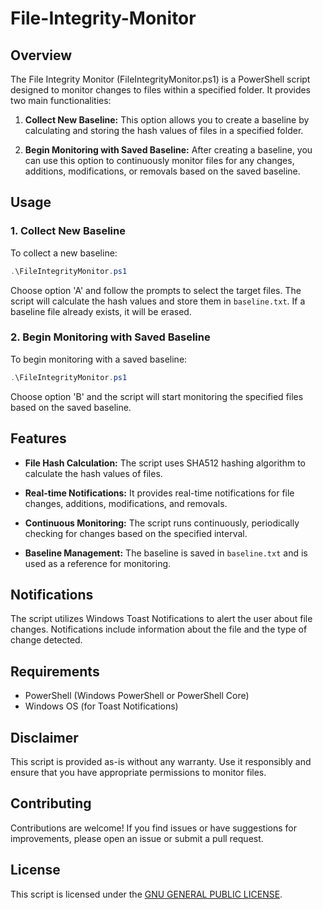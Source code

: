 # File-Integrity-Monitor

## Overview

The File Integrity Monitor (FileIntegrityMonitor.ps1) is a PowerShell script designed to monitor changes to files within a specified folder. It provides two main functionalities:

1. **Collect New Baseline:** This option allows you to create a baseline by calculating and storing the hash values of files in a specified folder.

2. **Begin Monitoring with Saved Baseline:** After creating a baseline, you can use this option to continuously monitor files for any changes, additions, modifications, or removals based on the saved baseline.

## Usage

### 1. Collect New Baseline

To collect a new baseline:

```powershell
.\FileIntegrityMonitor.ps1
```

Choose option 'A' and follow the prompts to select the target files. The script will calculate the hash values and store them in `baseline.txt`. If a baseline file already exists, it will be erased.

### 2. Begin Monitoring with Saved Baseline

To begin monitoring with a saved baseline:

```powershell
.\FileIntegrityMonitor.ps1
```

Choose option 'B' and the script will start monitoring the specified files based on the saved baseline.

## Features

- **File Hash Calculation:** The script uses SHA512 hashing algorithm to calculate the hash values of files.

- **Real-time Notifications:** It provides real-time notifications for file changes, additions, modifications, and removals.

- **Continuous Monitoring:** The script runs continuously, periodically checking for changes based on the specified interval.

- **Baseline Management:** The baseline is saved in `baseline.txt` and is used as a reference for monitoring.

## Notifications

The script utilizes Windows Toast Notifications to alert the user about file changes. Notifications include information about the file and the type of change detected.

## Requirements

- PowerShell (Windows PowerShell or PowerShell Core)
- Windows OS (for Toast Notifications)

## Disclaimer

This script is provided as-is without any warranty. Use it responsibly and ensure that you have appropriate permissions to monitor files.

## Contributing

Contributions are welcome! If you find issues or have suggestions for improvements, please open an issue or submit a pull request.

## License

This script is licensed under the [GNU GENERAL PUBLIC LICENSE](LICENSE).
